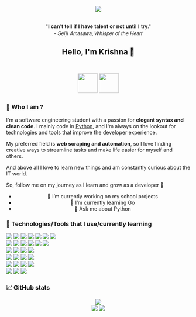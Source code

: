 <div align="center">
  <img src="https://cdn.myanimelist.net/s/common/uploaded_files/1446394608-91d452a88161df22ebe98de2b680e5a6.jpeg" />
  <br>
  <br>
  <p>
    "𝐈 𝐜𝐚𝐧'𝐭 𝐭𝐞𝐥𝐥 𝐢𝐟 𝐈 𝐡𝐚𝐯𝐞 𝐭𝐚𝐥𝐞𝐧𝐭 𝐨𝐫 𝐧𝐨𝐭 𝐮𝐧𝐭𝐢𝐥 𝐈 𝐭𝐫𝐲."<br>
    - 𝑆𝑒𝑖𝑗𝑖 𝐴𝑚𝑎𝑠𝑎𝑤𝑎, 𝑊ℎ𝑖𝑠𝑝𝑒𝑟 𝑜𝑓 𝑡ℎ𝑒 𝐻𝑒𝑎𝑟𝑡
  </p>
  
  <!--
  <p align=center>
    <img src="https://readme-typing-svg.herokuapp.com?font=roboto+mono&color=%teal&size=20&center=true&vCenter=true&lines=Chatbot%2C%20Web%20scraping%2C%20Automation%3BPython%20is%20the%20best%E2%9D%A4%EF%B8%8F%E2%9D%A4%EF%B8%8F%E2%9D%A4%EF%B8%8F%3BLinux%F0%9F%90%A7%E2%9D%A4%EF%B8%8F%E2%9D%A4%EF%B8%8F%E2%9D%A4%EF%B8%8F" alt="">
  </p>

  <img src="https://raw.githubusercontent.com/matfantinel/matfantinel/master/waves.svg" width="100%" height="150">
  <h1 align=center>
    Hello, I'm Krishna 👋
  </h1>
  -->
  
  <!--
    <p>
      <img src="https://user-images.githubusercontent.com/86867653/209480104-f7408663-8eda-4460-aae1-424d41848d54.png" />
    </p>
    <p>
      "𝑰𝒇 𝒚𝒐𝒖 𝒅𝒐𝒏'𝒕 𝒕𝒓𝒚, 𝒚𝒐𝒖'𝒍𝒍 𝒏𝒆𝒗𝒆𝒓 𝒌𝒏𝒐𝒘 𝒘𝒉𝒂𝒕 𝒚𝒐𝒖 𝒄𝒐𝒖𝒍𝒅 𝒉𝒂𝒗𝒆 𝒂𝒄𝒉𝒊𝒆𝒗𝒆𝒅."<br>
      - Sophie, Howl's Moving Castle
    </p>
    <img src="https://readme-typing-svg.demolab.com?font=Fira+Code&pause=1000&color=276CC9&width=435&lines=The+name's+%F0%9D%90%8A%F0%9D%90%AB%F0%9D%90%A2%F0%9D%90%AC%F0%9D%90%A1%F0%9D%90%A7%F0%9D%90%9A;21+years+old;He%2FHim;Python+developer;Chatbot%2C+Web+scraping%2C+Automation;Linux+user+%F0%9F%90%A7%E2%9D%A4%EF%B8%8F%E2%9D%A4%EF%B8%8F%E2%9D%A4%EF%B8%8F" alt="Typing SVG" />
  -->
  
</div>

<h2 align=center>
  Hello, I'm Krishna 👋
  <br>
  <br>
  <p align="center">
  <a style="text-decoration: none; outline: none;" href="https://web.facebook.com/fitiavana.leonheart">
    <img src="https://upload.wikimedia.org/wikipedia/commons/thumb/c/c3/Facebook_icon_%28black%29.svg/2048px-Facebook_icon_%28black%29.svg.png" width=54>
  </a>
  <a style="text-decoration: none; outline: none;" href="mailto:fitiavana.krishna@gmail.com">
    <img src="https://cdn.icon-icons.com/icons2/652/PNG/512/gmail_icon-icons.com_59877.png" width=54>
  </a>
</p>
</h2>


### 👤 Who I am ?
I'm a software engineering student with a passion for **elegant syntax and clean code**. I mainly code in [Python](https://www.python.org), and I'm always on the lookout for technologies and tools that improve the developer experience.

My preferred field is **web scraping and automation**, so I love finding creative ways to streamline tasks and make life easier for myself and others.

And above all I love to learn new things and am constantly curious about the IT world.

So, follow me on my journey as I learn and grow as a developer 🌠

<ul style="text-align:center;">
  <li>🔭 I’m currently working on my school projects</li>
  <li>🌱 I’m currently learning Go</li>
  <li>💬 Ask me about Python</li>
</ul>


### 🧰 Technologies/Tools that I use/currently learning
<div align="left">
  <img src="https://img.shields.io/badge/-Python-396E9B?style=for-the-badge&logo=python&logoColor=FFFFFF"/>
  <img src="https://img.shields.io/badge/-HTML-E44D26?&style=for-the-badge&logo=html5&logoColor=FFFFFF"/>
  <img src="https://img.shields.io/badge/-CSS-42A5F5?&style=for-the-badge&logo=css3&logoColor=FFFFFF"/>
  <img src="https://img.shields.io/badge/-JavaScript-FFCA28?style=for-the-badge&logo=javascript&logoColor=3B3931"/>
  <img src="https://img.shields.io/badge/-PHP-1E87E3?style=for-the-badge&logo=php&logoColor=FFFFFF"/>
  <img src="https://img.shields.io/badge/-Java-E54C44?style=for-the-badge&logo=java&logoColor=FFFFFF"/>
  <img src="https://img.shields.io/badge/-Dart-00CBB2?style=for-the-badge&logo=dart&logoColor=FFFFFF"/>
  <br>
  <img src="https://img.shields.io/badge/-FastAPI-000?style=for-the-badge&logo=fastapi&logoColor=FFFFFF"/>
  <img src="https://img.shields.io/badge/-Flask-000?style=for-the-badge&logo=flask&logoColor=FFFFFF"/>
  <img src="https://img.shields.io/badge/-Symfony-000?style=for-the-badge&logo=symfony&logoColor=FFFFFF"/>
  <img src="https://img.shields.io/badge/-Laravel-171923?style=for-the-badge&logo=laravel&logoColor=FFFFFF"/>
  <img src="https://img.shields.io/badge/-Selenium-16C636?style=for-the-badge&logo=selenium&logoColor=FFFFFF"/>
  <img src="https://img.shields.io/badge/-Playwright-1B1B1D?style=for-the-badge&logo=playwright&logoColor=FFFFFF"/>
  <br>
  <img src="https://img.shields.io/badge/-MongoDB-00E661?style=for-the-badge&logo=mongodb&logoColor=FFFFFF"/>
  <img src="https://img.shields.io/badge/-MySQL-005E86?style=for-the-badge&logo=mysql&logoColor=FFFFFF"/>
  <img src="https://img.shields.io/badge/sqlite-%2307405e.svg?style=for-the-badge&logo=sqlite&logoColor=white"/>
  <img src="https://img.shields.io/badge/-Oracle-F00000?style=for-the-badge&logo=oracle&logoColor=FFFFFF"/>
  <br>
  <img src="https://img.shields.io/badge/AWS-%23FF9900.svg?style=for-the-badge&logo=amazon-aws&logoColor=white"/>
  <img src="https://img.shields.io/badge/Google%20Cloud-%234285F4.svg?style=for-the-badge&logo=google-cloud&logoColor=white"/>
  <img src="https://img.shields.io/badge/Oracle%20Cloud-F80000?style=for-the-badge&logo=oracle&logoColor=white"/>
  <img src="https://img.shields.io/badge/Render-%46E3B7.svg?style=for-the-badge&logo=render&logoColor=white"/>
  <br>
  <img src="https://img.shields.io/badge/VS%20Code%20Insiders-35b393.svg?style=for-the-badge&logo=visual-studio-code&logoColor=white"/>
  <img src="https://img.shields.io/badge/IntelliJ%20IDEA-000000.svg?style=for-the-badge&logo=intellij-idea&logoColor=white"/>
  <img src="https://img.shields.io/badge/pycharm-143?style=for-the-badge&logo=pycharm&logoColor=black&color=black&labelColor=green"/>
  <img src="https://img.shields.io/badge/jupyter-%23FA0F00.svg?style=for-the-badge&logo=jupyter&logoColor=white"/>
  <br>
  <img src="https://img.shields.io/badge/-Ubuntu-D64613?style=for-the-badge&logo=ubuntu&logoColor=FFFFFF"/>
  <img src="https://img.shields.io/badge/-Manjaro%20Linux-33B959?style=for-the-badge&logo=manjaro&logoColor=FFFFFF"/>
  <img src="https://img.shields.io/badge/-Windows-357EC7?style=for-the-badge&logo=windows&logoColor=FFFFFF"/>
</div>

### 📈 GitHub stats
<p align="center">
  <img src="https://github-readme-streak-stats.herokuapp.com/?user=krishna2206&theme=dark&background=020712&border=020712&text_color=A4A6AC"><br>
  <img src="https://github-readme-stats.vercel.app/api?username=krishna2206&hide_title=true&count_private=true&show_icons=true&card_width=400&bg_color=020712&border_color=020712&text_color=A4A6AC">
  <img src="https://github-readme-stats.vercel.app/api/top-langs/?username=krishna2206&layout=compact&bg_color=020712&border_color=020712&text_color=A4A6AC&langs_count=8">
</p>

<!--
**krishna2206/krishna2206** is a ✨ _special_ ✨ repository because its `README.md` (this file) appears on your GitHub profile.

Here are some ideas to get you started:

- 🔭 I’m currently working on ...
- 🌱 I’m currently learning ...
- 👯 I’m looking to collaborate on ...
- 🤔 I’m looking for help with ...
- 💬 Ask me about ...
- 📫 How to reach me: ...
- 😄 Pronouns: ...
- ⚡ Fun fact: ...
-->
